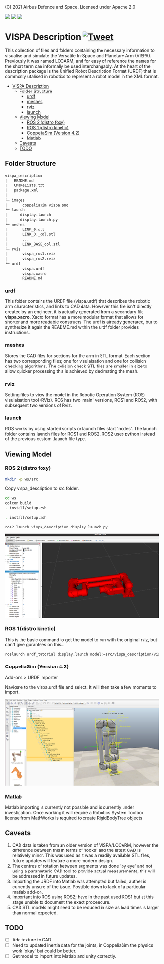 (C) 2021 Airbus Defence and Space. Licensed under Apache 2.0


<p align="left">
    <a href="#License" alt="License">
        <img src="https://img.shields.io/badge/License-Apache%202.0-brightgreen " /></a>
    <a href="#Release" alt="Release Cycle Type">
        <img src="https://img.shields.io/badge/Release-Beta-orange" /></a>
    <a href="#Version" alt="Version">
        <img src="https://img.shields.io/badge/Version-0.0.1-brightgreen" /></a> 

</p>

       
# VISPA Description [![Tweet](https://img.shields.io/twitter/url/http/shields.io.svg?style=social)](https://twitter.com/intent/tweet?text=Try%20out%20VISPA%20a%20space%20robotic%20arm%20for%20next%20gen%20space!&url=https://www.github.com/AirbusDefenceAndSpace/vispa&via=AirbusSpace&hashtags=vispa,robotic,urdf,space)

This collection of files and folders containing the necessary information to visualise and simulate the Versatile In-Space and Planetary Arm (VISPA). Previously it was named LOCARM, and for easy of reference the names for the short term can informally be used interchangably. At the heart of the description package is the Unified Robot Description Format (URDF) that is commonly utalised in robotics to represent a robot model in the XML format. 

- [VISPA Description](#vispa-description)
  - [Folder Structure](#folder-structure)
    - [urdf](#urdf)
    - [meshes](#meshes)
    - [rviz](#rviz)
    - [launch](#launch)
  - [Viewing Model](#viewing-model)
    - [ROS 2 (distro foxy)](#ros-2-distro-foxy)
    - [ROS 1 (distro kinetic)](#ros-1-distro-kinetic)
    - [CoppeliaSim (Version 4.2)](#coppeliasim-version-42)
    - [Matlab](#matlab)
  - [Caveats](#caveats)
  - [TODO](#todo)

## Folder Structure

```
vispa_description
|   README.md
|   CMakeLists.txt
|   package.xml
|
└─ images
|       coppeliasim_vispa.png
└─ launch
|      display.launch
|      display.launch.py
└─ meshes
|       LINK_0.stl
|       LINK_0._col.stl
|       ...
|       LINK_BASE_col.stl
└─ rviz
|       vispa_ros1.rviz
|       vispa_ros2.rviz
└─ urdf
        vispa.urdf
        vispa.xacro
        README.md

```  
### urdf 
This folder contains the URDF file (vispa.urdf) that describes the robotic arm characteristics, and links to CAD data. However this file isn't directly created by an engineer, it is actually generated from a secondary file **vispa.xacro**. Xacro format has a more modular format that allows for shorter and more readable constructs. The urdf is already generated, but to synthesize it again the README.md within the urdf folder provides instructions.

### meshes

Stores the CAD files for sections for the arm in STL format. Each section has two corresponding files; one for visulaisation and one for collision checking algorithms. The colision check STL files are smaller in size to allow quicker processing this is achieved by decimating the mesh. 

### rviz

Setting files to view the model in the Robotic Operation System (ROS) visulaisation tool (RViz). ROS has two 'main' versions, ROS1 and ROS2, with subsequent two versions of Rviz. 

### launch

ROS works by using started scripts or launch files start 'nodes'. The launch folder contains launch files for ROS1 and ROS2. ROS2 uses python instead of the previous custom .launch file type.

## Viewing Model

### ROS 2 (distro foxy)

```bash
mkdir -p ws/src
```

Copy vispa_description to src folder.

```bash
cd ws
colcon build
. install/setup.zsh 
```
```bash
. install/setup.zsh 

```

```bash
ros2 launch vispa_description display.launch.py 
```
![Ros](images/ros_vispa.png)

### ROS 1 (distro kinetic)

This is the basic command to get the model to run with the original rviz, but can't give gurantees on this...

```bash
roslaunch urdf_tutorial display.launch model:=src/vispa_description/vispa.urdf gui:=True 
```

### CoppeliaSim (Version 4.2)

Add-ons > URDF Importer

Navigate to the vispa.urdf file and select. It will then take a few moments to import.

![CoppeliaSim](images/coppeliasim_vispa.png)

### Matlab

Matlab importing is currently not possible and is currently under investigation. Once working it will require a
Robotics System Toolbox license from MathWorks is required to create RigidBodyTree objects

## Caveats

1) CAD data is taken from an older version of VISPA/LOCARM, however the difference between this in terms of 'looks' and the latest CAD is relatively minor. This was used as it was a readily available STL files, future updates will feature a more modern design.
2) The centres of rotation between segments was done 'by eye' and not using a parameteric CAD tool to provide actual measurements, this will be addressed in future updates.
3) Importing the URDF into Matlab was attempted but failed, auther is currently unsure of the issue. Possible down to lack of a particular matlab add-on.
4) Important into ROS using ROS2; have in the past used ROS1 but at this stage unable to document the exact proceedure. 
5) CAD STL models might need to be reduced in size as load times is larger than normal expected.

## TODO

- [ ] Add texture to CAD
- [ ] Need to updated inertia data for the joints, in CoppeliaSim the physics work 'okay' but could be better.
- [ ] Get model to import into Matlab and unity correctly.

